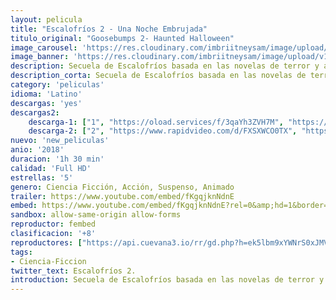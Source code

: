 ```yaml
---
layout: pelicula
title: "Escalofríos 2 - Una Noche Embrujada"
titulo_original: "Goosebumps 2- Haunted Halloween"
image_carousel: 'https://res.cloudinary.com/imbriitneysam/image/upload/v1542407303/escalofrios-poster-min.jpg'
image_banner: 'https://res.cloudinary.com/imbriitneysam/image/upload/v1542407304/escalofrios-banner-min.jpg'
description: Secuela de Escalofríos basada en las novelas de terror y aventura escritas por R.L. Stine. Película dirigida de nuevo por Rob Letterman y escrita por Darren Lemke. Producida por Deborah Forte y Neal H. Moritz. Podría volver a ser protagonizada por Jack Black.
description_corta: Secuela de Escalofríos basada en las novelas de terror y aventura escritas por R.L. Stine. Película dirigida de nuevo por Rob Letterman y escrita por Darren Lemke. Producida por Deborah Forte y Neal H. Moritz. Podría volver a ser protagonizada por Jack Black.
category: 'peliculas'
idioma: 'Latino'
descargas: 'yes'
descargas2:
    descarga-1: ["1", "https://oload.services/f/3qaYh3ZVH7M", "https://www.google.com/s2/favicons?domain=openload.co","OpenLoad","https://res.cloudinary.com/imbriitneysam/image/upload/v1541473684/mexico.png", "Latino", "Full HD"]
    descarga-2: ["2", "https://www.rapidvideo.com/d/FXSXWCO0TX", "https://www.google.com/s2/favicons?domain=www.rapidvideo.com","RapidVideo","https://res.cloudinary.com/imbriitneysam/image/upload/v1541473684/mexico.png", "Latino", "Full HD"]
nuevo: 'new_peliculas'
anio: '2018'
duracion: '1h 30 min'
calidad: 'Full HD'
estrellas: '5'
genero: Ciencia Ficción, Acción, Suspenso, Animado
trailer: https://www.youtube.com/embed/fKgqjknNdnE
embed: https://www.youtube.com/embed/fKgqjknNdnE?rel=0&amp;hd=1&border=0&wmode=opaque&enablejsapi=1&modestbranding=1&controls=1&showinfo=1
sandbox: allow-same-origin allow-forms
reproductor: fembed
clasificacion: '+8'
reproductores: ["https://api.cuevana3.io/rr/gd.php?h=ek5lbm9xYWNrS0xJMVp5b21KREk0dFBLbjVkaHhkRGdrOG1jbnBpUnhhS1YxcFdNbnNTb29NVzVmcWQ5emRmcjJhU3FwSGZFMmNlcmtIMnNuWS9KNDdtU3FadVkyUT09"]
tags:
- Ciencia-Ficcion
twitter_text: Escalofríos 2.
introduction: Secuela de Escalofríos basada en las novelas de terror y aventura escritas por R.L. Stine. Película dirigida de nuevo por Rob Letterman y escrita por Darren Lemke. Producida por Deborah Forte y Neal H. Moritz. Podría volver a ser protagonizada por Jack Black.
---
```












